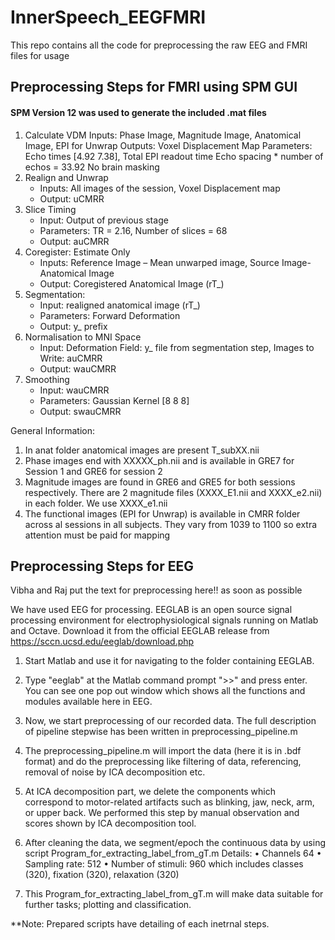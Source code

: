# InnerSpeech_EEGFMRI
This repo contains all the code for preprocessing the raw EEG and FMRI files for usage

## Preprocessing Steps for FMRI using SPM GUI
#### SPM Version 12 was used to generate the included .mat files
1.	Calculate VDM 
Inputs: Phase Image, Magnitude Image, Anatomical Image, EPI for Unwrap
Outputs: Voxel Displacement Map
Parameters: Echo times [4.92 7.38], Total EPI readout time 
Echo spacing * number of echos = 33.92
No brain masking
2.	Realign and Unwrap
     - Inputs: All images of the session, Voxel Displacement map
     - Output: uCMRR
3.	Slice Timing
     - Input: Output of previous stage
     - Parameters: TR = 2.16, Number of slices = 68
      - Output: auCMRR
4.	Coregister: Estimate Only
     - Inputs: Reference Image – Mean unwarped image, Source Image- Anatomical Image
     - Output: Coregistered Anatomical Image (rT_)
5.  Segmentation:
     - Input: realigned anatomical image (rT_)
     - Parameters: Forward Deformation
     - Output: y_ prefix
6.  Normalisation to MNI Space
     - Input: Deformation Field: y_ file from segmentation step, Images to Write: auCMRR
     - Output: wauCMRR
7.	Smoothing
     - Input: wauCMRR
     - Parameters: Gaussian Kernel [8 8 8]
     - Output: swauCMRR


General Information:
1.  In anat folder anatomical images are present T_subXX.nii
2. Phase images end with XXXXX_ph.nii and is available in GRE7 for Session 1 and GRE6 for session 2
3. Magnitude images are found in GRE6 and GRE5 for both sessions respectively. There are 2 magnitude files (XXXX_E1.nii and XXXX_e2.nii) in each folder. We use XXXX_e1.nii
4. The functional images (EPI for Unwrap) is available in CMRR folder across al sessions in all subjects.
They vary from 1039 to 1100 so extra attention must be paid for mapping

## Preprocessing Steps for EEG
Vibha and Raj put the text for preprocessing here!! as soon as possible 

We have used EEG for processing. EEGLAB is an open source signal processing environment for electrophysiological signals running on Matlab and Octave. Download it from the official EEGLAB release from https://sccn.ucsd.edu/eeglab/download.php

1. Start Matlab and use it for navigating to the folder containing EEGLAB.

2. Type "eeglab" at the Matlab command prompt ">>" and press enter. You can see one pop out window which shows all the functions and modules available here in EEG.

3. Now, we start preprocessing of our recorded data. The full description of pipeline stepwise has been written in preprocessing_pipeline.m

4. The preprocessing_pipeline.m will import the data (here it is in .bdf format) and do the preprocessing like filtering of data, referencing, removal of noise by ICA decomposition etc.

5. At ICA decomposition part, we delete the components which correspond to motor-related artifacts such as blinking, jaw, neck, arm, or upper back. We performed this step by manual observation and scores shown by ICA decomposition tool. 

6. After cleaning the data, we segment/epoch the continuous data by using script Program_for_extracting_label_from_gT.m
       Details:
•	Channels 64
•	Sampling rate: 512
•	Number of stimuli: 960 which includes classes (320), fixation (320), relaxation (320)

6. This Program_for_extracting_label_from_gT.m will make data suitable for further tasks; plotting and classification.

**Note: Prepared scripts have detailing of each inetrnal steps.  

